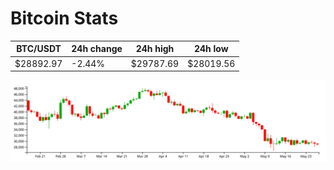 # Bitcoin Stats

BTC/USDT|24h change|24h high|24h low|
|---|---|---|---|
|$28892.97|-2.44%|$29787.69|$28019.56|

<img src="./chart.svg">
